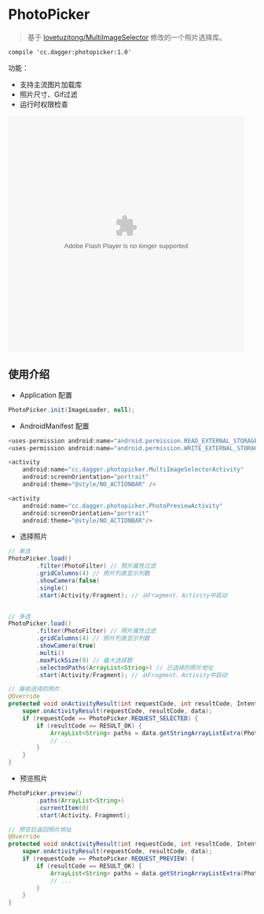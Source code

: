 # PhotoPicker

> 基于 [lovetuzitong/MultiImageSelector](https://github.com/lovetuzitong/MultiImageSelector) 修改的一个照片选择库。

```
compile 'cc.dagger:photopicker:1.0'
```

功能：

- 支持主流图片加载库
- 照片尺寸、Gif过滤
- 运行时权限检查

<embed type="application/x-shockwave-flash" allowscriptaccess="always" allowfullscreen="true" wmode="transparent" quality="high" height="480" width="480" src="http://video.weibo.com/player/1034:d894c9d8478c595aa7ddb832084e4437/v.swf"/>

## 使用介绍

- Application 配置

```java
PhotoPicker.init(ImageLoader, null);
```

- AndroidManifest 配置

```java
<uses-permission android:name="android.permission.READ_EXTERNAL_STORAGE" />
<uses-permission android:name="android.permission.WRITE_EXTERNAL_STORAGE" />

<activity
    android:name="cc.dagger.photopicker.MultiImageSelectorActivity"
    android:screenOrientation="portrait"
    android:theme="@style/NO_ACTIONBAR" />

<activity
    android:name="cc.dagger.photopicker.PhotoPreviewActivity"
    android:screenOrientation="portrait"
    android:theme="@style/NO_ACTIONBAR"/>
```

- 选择照片

```java
// 单选
PhotoPicker.load()
        .filter(PhotoFilter) // 照片属性过滤
        .gridColumns(4) // 照片列表显示列数
        .showCamera(false)
        .single()
        .start(Activity/Fragment); // 从Fragment、Activity中启动


// 多选
PhotoPicker.load()
        .filter(PhotoFilter) // 照片属性过滤
        .gridColumns(4) // 照片列表显示列数
        .showCamera(true)
        .multi()
        .maxPickSize(9) // 最大选择数
        .selectedPaths(ArrayList<String>) // 已选择的照片地址
        .start(Activity/Fragment); // 从Fragment、Activity中启动

// 接收选择的照片
@Override
protected void onActivityResult(int requestCode, int resultCode, Intent data) {
    super.onActivityResult(requestCode, resultCode, data);
    if (requestCode == PhotoPicker.REQUEST_SELECTED) {
        if (resultCode == RESULT_OK) {
            ArrayList<String> paths = data.getStringArrayListExtra(PhotoPicker.EXTRA_RESULT);
            // ...
        }
    }
}
```

- 预览照片

```java
PhotoPicker.preview()
        .paths(ArrayList<String>)
        .currentItem(0)
        .start(Activity、Fragment);

// 预览后返回照片地址
@Override
protected void onActivityResult(int requestCode, int resultCode, Intent data) {
    super.onActivityResult(requestCode, resultCode, data);
    if (requestCode == PhotoPicker.REQUEST_PREVIEW) {
        if (resultCode == RESULT_OK) {
            ArrayList<String> paths = data.getStringArrayListExtra(PhotoPicker.PATHS);
            // ...
        }
    }
}
```
